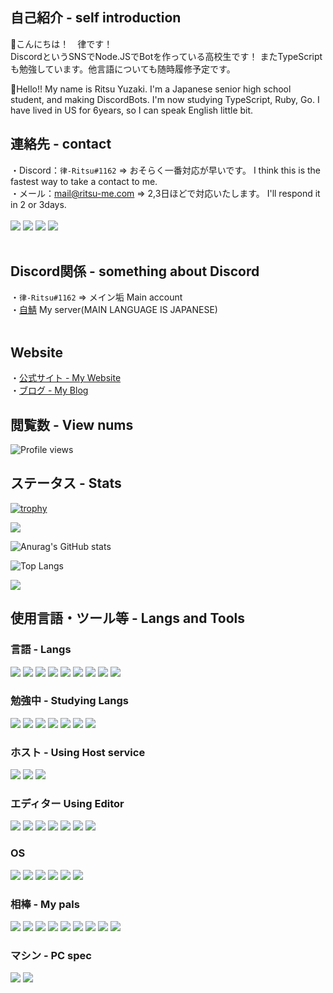 ## 自己紹介 - self introduction

👋こんにちは！　律です！<br>
DiscordというSNSでNode.JSでBotを作っている高校生です！
またTypeScriptも勉強しています。他言語についても随時履修予定です。<br>

👋Hello!! My name is Ritsu Yuzaki.
I'm a Japanese senior high school student, and making  DiscordBots.
I'm now studying TypeScript, Ruby, Go.
I have lived in US for 6years, so I can speak English little bit.

## 連絡先 - contact<br>
・Discord：`律-Ritsu#1162` => おそらく一番対応が早いです。 I think this is the fastest way to take a contact to me.<br>
・メール：mail@ritsu-me.com => 2,3日ほどで対応いたします。 I'll respond it in 2 or 3days.<br>
<br>
[![](https://img.shields.io/badge/Twitter-1DA1F2?style=for-the-badge&logo=twitter&logoColor=white)](https://twitter.com/ritsu_me)<!--
[![](https://img.shields.io/badge/PayPal-00457C?style=for-the-badge&logo=paypal&logoColor=white)](https://paypal.me/ritsume?country.x=JP&locale.x=ja_JP)-->
[![](https://img.shields.io/badge/Buy_Me_A_Coffee-FFDD00?style=for-the-badge&logo=buy-me-a-coffee&logoColor=black)](https://www.buymeacoffee.com/ritsu.me)
[![](https://img.shields.io/badge/Stripe-626CD9?style=for-the-badge&logo=Stripe&logoColor=white)](https://donate.stripe.com/bIY8A8ez3e2Q5y07ss)
[![](https://img.shields.io/badge/ProtonMail-8B89CC?style=for-the-badge&logo=protonmail&logoColor=white)](mailto:ritsu.me@proton.me)<br>
<br>
## Discord関係 - something about Discord<br>
・`律-Ritsu#1162` => メイン垢 Main account<br>
・[自鯖](https://discord.gg/wTEAPKtZBX) My server(MAIN LANGUAGE IS JAPANESE)<br>
<br>
## Website<br>
・[公式サイト - My Website](https://ritsu-me.com/)<br>
・[ブログ - My Blog](https://blog.ritsu-me.net/)<br>

## 閲覧数 - View nums

![Profile views](https://komarev.com/ghpvc/?username=ritsu-me)

## ステータス - Stats
[![trophy](https://github-profile-trophy.vercel.app/?username=ritsu-me&theme=discord&row=2&column=3&no-bg=true&no-frame=true&margin-w=5&margin-h=5&title=MultiLanguage,Commits,PullRequest,Repositories,Issues,Followers)](https://github.com/ryo-ma/github-profile-trophy)

![](https://github-readme-streak-stats.herokuapp.com/?user=ritsu-me)

![Anurag's GitHub stats](https://github-readme-stats.vercel.app/api?username=ritsu-me&locale=en&border_radius=true&show_icons=true&count_private=true&include_all_commits=false&bg_color=22272e&hide_border=true&text_color=adbac7&icon_color=adbac7&title_color=adbac7&cache_seconds=7200)

![Top Langs](https://github-readme-stats.vercel.app/api/top-langs/?username=ritsu-me&layout=compact&bg_color=22272e&hide_border=true&text_color=adbac7&title_color=adbac7&cache_seconds=7200)

![](https://github-profile-summary-cards.vercel.app/api/cards/profile-details?username=ritsu-me&theme=vue)

## 使用言語・ツール等 - Langs and Tools

### 言語 - Langs

![](https://img.shields.io/badge/Node.js-339933?style=flat&logo=nodedotjs&logoColor=white)
![](https://img.shields.io/badge/JavaScript-f0db4f?labelColor=black&logo=javascript)
![](https://img.shields.io/badge/json-5E5C5C?style=flat&logo=json&logoColor=white)
![](https://img.shields.io/badge/MySQL-005C84?style=flat&logo=mysql&logoColor=white)
![](https://img.shields.io/badge/SQLite-07405E?style=flat&logo=sqlite&logoColor=white)
![](https://img.shields.io/badge/MongoDB-4EA94B?style=flat&logo=mongodb&logoColor=white)
![](https://img.shields.io/badge/Scratch-4D97FF?style=flat&logo=Scratch&logoColor=white)
![](https://img.shields.io/badge/HTML5-E34F26?style=flat&logo=html5&logoColor=white)
![](https://img.shields.io/badge/CSS3-1572B6?style=flat&logo=css3&logoColor=white)

### 勉強中 - Studying Langs

![](https://img.shields.io/badge/PHP-777BB4?style=flat&logo=php&logoColor=white)
![](https://img.shields.io/badge/TypeScript-007acc?labelColor=black&logo=typescript)
![](https://img.shields.io/badge/next.js-000000?style=flat&logo=nextdotjs&logoColor=white)
![](https://img.shields.io/badge/Go-00ADD8?style=flat&logo=go&logoColor=white)
![](https://img.shields.io/badge/Python-FFD43B?style=flat&logo=python&logoColor=blue)
![](https://img.shields.io/badge/Kotlin-0095D5?&style=flat&logo=kotlin&logoColor=white)
![](https://img.shields.io/badge/Ruby-CC342D?style=flat&logo=ruby&logoColor=white)

### ホスト - Using Host service 

![](https://img.shields.io/badge/Cloudflare-f48120?labelColor=black&logo=cloudflare)
![](https://img.shields.io/badge/Heroku-6762a6?labelColor=black&logo=heroku)
![](https://img.shields.io/badge/Replit-9c9c9c?labelColor=black&logo=replit)

### エディター Using Editor

![](https://img.shields.io/badge/replit-667881?style=flat&logo=replit&logoColor=white)
![](https://img.shields.io/badge/WebStorm-000000?style=flat&logo=WebStorm&logoColor=white)
![](https://img.shields.io/badge/Visual_Studio_Code-0078d7?style=flat?labelColor=black&logo=visual-studio-code)
![](https://img.shields.io/badge/Visual_Studio-5C2D91?style=flat&logo=visual%20studio&logoColor=white)
![](https://img.shields.io/badge/IntelliJ_IDEA-000000.svg?style=flat&logo=intellij-idea&logoColor=white)
![](https://img.shields.io/badge/PyCharm-000000.svg?&style=flat&logo=PyCharm&logoColor=white)
![](https://img.shields.io/badge/Android_Studio-3DDC84?style=flat&logo=android-studio&logoColor=white)

### OS

![](https://img.shields.io/badge/iOS-000000?style=flat&logo=ios&logoColor=white)
![](https://img.shields.io/badge/mac%20os-000000?style=flat&logo=apple&logoColor=white)
![](https://img.shields.io/badge/Windows-00a4ef?labelColor=black&logo=windows)
![](https://img.shields.io/badge/Android-32de84?labelColor=black&logo=android)
![](https://img.shields.io/badge/Fedora-294172?style=flat&logo=fedora&logoColor=white)
![](https://img.shields.io/badge/Linux-FCC624?style=flat&logo=linux&logoColor=black)

### 相棒 - My pals

[![](https://img.shields.io/badge/Spotify-1ED760?&style=flat&logo=spotify&logoColor=black)](https://open.spotify.com/user/31cqxovj6tzltyrvitvwzaxxt7dy)
![](https://img.shields.io/badge/Microsoft_Office-D83B01?style=flat&logo=microsoft-office&logoColor=white)
![](https://img.shields.io/badge/npm-CB3837?style=flat&logo=npm&logoColor=white)
![](https://img.shields.io/badge/Font_Awesome-339AF0?style=flat&logo=fontawesome&logoColor=white)
![](https://img.shields.io/badge/Origin-148EFF?style=flat&logo=origin&logoColor=white)
![](https://img.shields.io/badge/Riot_Games-D32936?style=flat&logo=riot-games&logoColor=white)
![](https://img.shields.io/badge/Epic%20Games-313131?style=flat&logo=Epic%20Games&logoColor=white)
![](https://img.shields.io/badge/McDonald's-FBC817?style=flat&logo=McDonald's&logoColor=white)
![](https://img.shields.io/badge/KFC-F40027?style=flat&logo=kfc&logoColor=white)

### マシン - PC spec

![](https://img.shields.io/badge/AMD%20Ryzen_3_3100-ED1C24?style=for-the-badge&logo=amd&logoColor=white)
![](https://img.shields.io/badge/NVIDIA-GTX960-76B900?style=for-the-badge&logo=nvidia&logoColor=white)
